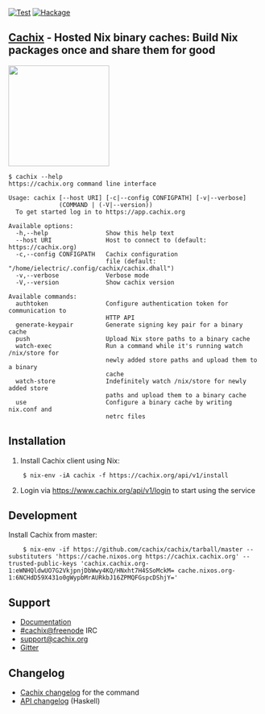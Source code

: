 [![Test](https://github.com/cachix/cachix/workflows/Test/badge.svg)](https://github.com/cachix/cachix/actions)
[![Hackage](https://img.shields.io/hackage/v/cachix.svg)](https://hackage.haskell.org/package/cachix)

## [Cachix](https://cachix.org) - Hosted Nix binary caches: Build Nix packages once and share them for good

<img src="https://raw.githubusercontent.com/cachix/cachix/master/logo.png" width="200">

```
$ cachix --help
https://cachix.org command line interface

Usage: cachix [--host URI] [-c|--config CONFIGPATH] [-v|--verbose] 
              (COMMAND | (-V|--version))
  To get started log in to https://app.cachix.org

Available options:
  -h,--help                Show this help text
  --host URI               Host to connect to (default: https://cachix.org)
  -c,--config CONFIGPATH   Cachix configuration
                           file (default: "/home/ielectric/.config/cachix/cachix.dhall")
  -v,--verbose             Verbose mode
  -V,--version             Show cachix version

Available commands:
  authtoken                Configure authentication token for communication to
                           HTTP API
  generate-keypair         Generate signing key pair for a binary cache
  push                     Upload Nix store paths to a binary cache
  watch-exec               Run a command while it's running watch /nix/store for
                           newly added store paths and upload them to a binary
                           cache
  watch-store              Indefinitely watch /nix/store for newly added store
                           paths and upload them to a binary cache
  use                      Configure a binary cache by writing nix.conf and
                           netrc files

```


## Installation

1. Install Cachix client using Nix:

```
    $ nix-env -iA cachix -f https://cachix.org/api/v1/install
```

2. Login via https://www.cachix.org/api/v1/login to start using the service

## Development

Install Cachix from master:

```
    $ nix-env -if https://github.com/cachix/cachix/tarball/master --substituters 'https://cache.nixos.org https://cachix.cachix.org' --trusted-public-keys 'cachix.cachix.org-1:eWNHQldwUO7G2VkjpnjDbWwy4KQ/HNxht7H4SSoMckM= cache.nixos.org-1:6NCHdD59X431o0gWypbMrAURkbJ16ZPMQFGspcDShjY='
```

## Support

- [Documentation](https://docs.cachix.org)
- [#cachix@freenode](https://webchat.freenode.net/?channels=cachix) IRC
- [support@cachix.org](mailto:support@cachix.org)
- [Gitter](https://gitter.im/cachix/Lobby)

## Changelog

- [Cachix changelog](./cachix/CHANGELOG.md) for the command
- [API changelog](./cachix-api/CHANGELOG.md) (Haskell)
